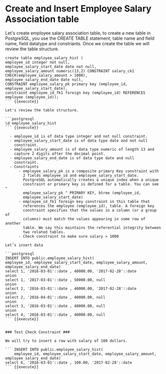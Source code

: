 # Create and Insert Employee Salary Association table

Let's create employee salary association table, to create a new table in PostgreSQL, you use the CREATE TABLE statement, table name and field name, field datatype and constriants. Once we create the table we will review the table structure.

```postgresql
create table employee_salary_hist (
employee_id integer not null,
employee_salary_start_date date not null,
employee_salary_amount numeric(13,2) CONSTRAINT salary_ck1
CHECK(employee_salary_amount > 1000),
employee_salary_end_date date null,
CONSTRAINT employee_salary_pk primary key (employee_id,
employee_salary_start_date),
constraint employee_id_fk1 foreign key (employee_id) REFERENCES
employee (employee_id));
``` {{execute}}

Let's review the table structure.

```postgresql
\d employee_salary_hist
``` {{execute}}

  - employee_id is of data type integer and not null constraint.
  - employee_salary_start_date is of data type date and not null
    constraint.
  - employee_salary_amount is of data type numeric of length 13 and
    capture 2 digits after the decimal point.
  - employee_salary_end_date is of data type date and null
    constraint.
  - Constraints    
      - employee_salary_pk is a composite primary Key constraint with
        2 fields employee_id and employee_salary_start_date.
        PostgreSQL automatically creates a unique index when a unique
        constraint or primary key is defined for a table. You can see "
        employee_salary_pk " PRIMARY KEY, btree (employee_id,
        employee_salary_start_date)    
      - employee_id_fk1 foreign key constraint in this table that
        references the employee (employee_id), table. A foreign key
        constraint specifies that the values in a column (or a group of
        columns) must match the values appearing in some row of another
        table. We say this maintains the referential integrity between
        two related tables.    
      - Check constraint to make sure salary > 1000

Let’s insert data

```postgresql
INSERT INTO public.employee_salary_hist(
employee_id, employee_salary_start_date, employee_salary_amount,
employee_salary_end_date)
select 1, '2016-03-01'::date , 40000.00, '2017-02-28'::date
union
select 1, '2017-03-01'::date , 50000.00, null
union
select 2, '2016-03-01'::date , 40000.00, '2017-02-28'::date
union
select 2, '2016-04-01'::date , 40000.00, null
union
select 3, '2016-03-01'::date , 40000.00, null
union
select 4, '2016-03-01'::date , 40000.00, null
``` {{execute}}


### Test Check Constraint ###

We will try to insert a row with salary of 100 dollars. 

``` INSERT INTO public.employee_salary_hist(
	employee_id, employee_salary_start_date, employee_salary_amount, employee_salary_end_date)
select 6, '2016-03-01'::date , 100.00, '2017-02-28'::date
``` {{execute}}
